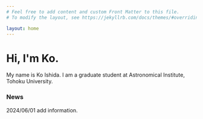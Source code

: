 ```yaml
---
# Feel free to add content and custom Front Matter to this file.
# To modify the layout, see https://jekyllrb.com/docs/themes/#overriding-theme-defaults

layout: home
---
```

# Hi, I'm Ko.
 
My name is Ko Ishida. I am a graduate student at Astronomical Institute, Tohoku University.


### News
2024/06/01 add information.
